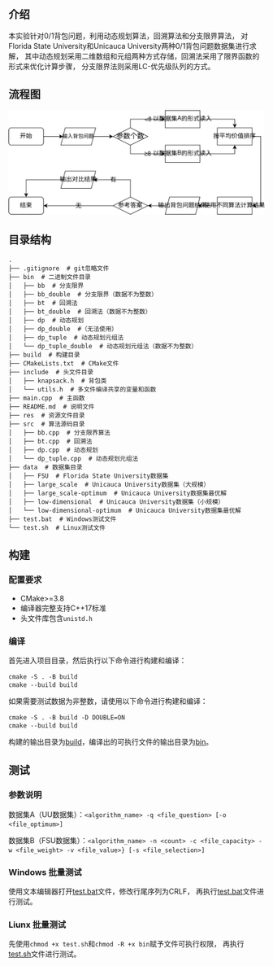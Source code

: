 ## 介绍
本实验针对0/1背包问题，利用动态规划算法，回溯算法和分支限界算法，
对Florida State University和Unicauca University两种0/1背包问题数据集进行求解，
其中动态规划采用二维数组和元组两种方式存储，回溯法采用了限界函数的形式来优化计算步骤，
分支限界法则采用LC-优先级队列的方式。

## 流程图
![流程图](res/chart.svg)

## 目录结构
```shell
.
├── .gitignore  # git忽略文件
├── bin  # 二进制文件目录
│   ├── bb  # 分支限界
│   ├── bb_double  # 分支限界（数据不为整数）
│   ├── bt  # 回溯法
│   ├── bt_double  # 回溯法（数据不为整数）
│   ├── dp  # 动态规划
│   ├── dp_double  #（无法使用）
│   ├── dp_tuple  # 动态规划元组法
│   └── dp_tuple_double  # 动态规划元组法（数据不为整数）
├── build  # 构建目录
├── CMakeLists.txt  # CMake文件
├── include  # 头文件目录
│   ├── knapsack.h  # 背包类
│   └── utils.h  # 多文件编译共享的变量和函数
├── main.cpp  # 主函数
├── README.md  # 说明文件
├── res  # 资源文件目录
├── src  # 算法源码目录
│   ├── bb.cpp  # 分支限界算法
│   ├── bt.cpp  # 回溯法
│   ├── dp.cpp  # 动态规划
│   └── dp_tuple.cpp  # 动态规划元组法
├── data  # 数据集目录
│   ├── FSU  # Florida State University数据集
│   ├── large_scale  # Unicauca University数据集（大规模）
│   ├── large_scale-optimum  # Unicauca University数据集最优解
│   ├── low-dimensional  # Unicauca University数据集（小规模）
│   └── low-dimensional-optimum  # Unicauca University数据集最优解
├── test.bat  # Windows测试文件
└── test.sh  # Linux测试文件
```

## 构建
### 配置要求
- CMake>=3.8
- 编译器完整支持C++17标准
- 头文件库包含`unistd.h`

### 编译
首先进入项目目录，然后执行以下命令进行构建和编译：
```shell
cmake -S . -B build
cmake --build build
```
如果需要测试数据为非整数，请使用以下命令进行构建和编译：
```shell
cmake -S . -B build -D DOUBLE=ON
cmake --build build
```
构建的输出目录为[build](build)，编译出的可执行文件的输出目录为[bin](bin)。

## 测试
### 参数说明
数据集A（UU数据集）：`<algorithm_name> -q <file_question> [-o <file_optimum>]`

数据集B（FSU数据集）：`<algorithm_name> -n <count> -c <file_capacity> -w <file_weight> -v <file_value>} [-s <file_selection>]`

### Windows 批量测试
使用文本编辑器打开[test.bat](test.bat)文件，修改行尾序列为CRLF，
再执行[test.bat](test.bat)文件进行测试。

### Liunx 批量测试
先使用`chmod +x test.sh`和`chmod -R +x bin`赋予文件可执行权限，
再执行[test.sh](test.sh)文件进行测试。
